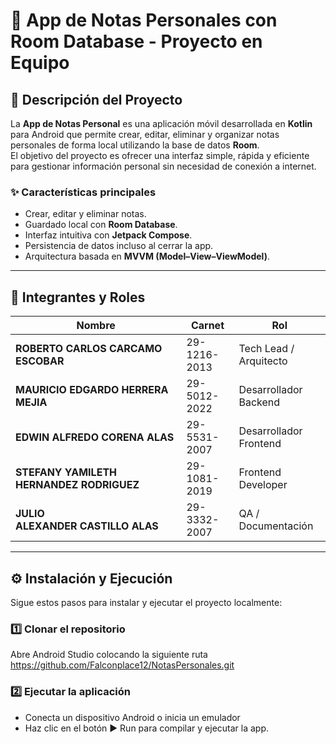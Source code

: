 # 📒 App de Notas Personales con Room Database - Proyecto en Equipo

## 🧩 Descripción del Proyecto
La **App de Notas Personal** es una aplicación móvil desarrollada en **Kotlin** para Android que permite crear, editar, eliminar y organizar notas personales de forma local utilizando la base de datos **Room**.  
El objetivo del proyecto es ofrecer una interfaz simple, rápida y eficiente para gestionar información personal sin necesidad de conexión a internet.

### ✨ Características principales
- Crear, editar y eliminar notas.
- Guardado local con **Room Database**.
- Interfaz intuitiva con **Jetpack Compose**.
- Persistencia de datos incluso al cerrar la app.
- Arquitectura basada en **MVVM (Model–View–ViewModel)**.

---

## 👥 Integrantes y Roles

| Nombre | Carnet | Rol |
|---------|---------------|-----|
| **ROBERTO CARLOS CARCAMO ESCOBAR** | 29-1216-2013 | Tech Lead / Arquitecto |
| **MAURICIO EDGARDO HERRERA MEJIA** | 29-5012-2022| Desarrollador Backend |
| **EDWIN ALFREDO CORENA ALAS** | 29-5531-2007| Desarrollador Frontend |
| **STEFANY YAMILETH HERNANDEZ RODRIGUEZ** | 29-1081-2019 | Frontend Developer|
| **JULIO ALEXANDER CASTILLO ALAS** | 29-3332-2007 | QA / Documentación | 


---

## ⚙️ Instalación y Ejecución

Sigue estos pasos para instalar y ejecutar el proyecto localmente:

### 1️⃣ Clonar el repositorio
Abre Android Studio colocando la siguiente ruta 
https://github.com/Falconplace12/NotasPersonales.git

### 2️⃣ Ejecutar la aplicación
- Conecta un dispositivo Android o inicia un emulador
- Haz clic en el botón ▶️ Run para compilar y ejecutar la app.
